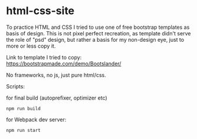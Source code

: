 # html-css-site

To practice HTML and CSS I tried to use one of free bootstrap templates as basis of design. This is not pixel perfect recreation, as template didn't serve the role of "psd" design, but rather a basis for my non-design eye, just to more or less copy it.

Link to template I tried to copy: https://bootstrapmade.com/demo/Bootslander/

No frameworks, no js, just pure html/css.

Scripts:

for final build (autoprefixer, optimizer etc)

```
npm run build
```

for Webpack dev server:

```
npm run start
```

